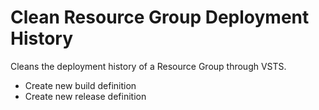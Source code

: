 # Clean Resource Group Deployment History
Cleans the deployment history of a Resource Group through VSTS.
* Create new build definition
* Create new release definition
